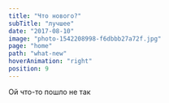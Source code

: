 ```yaml
---
title: "Что нового?"
subTitle: "лучшее"
date: "2017-08-10"
image: "photo-1542208998-f6dbbb27a72f.jpg"
page: "home"
path: "what-new"
hoverAnimation: "right"
position: 9
---
```


Ой что-то пошло не так